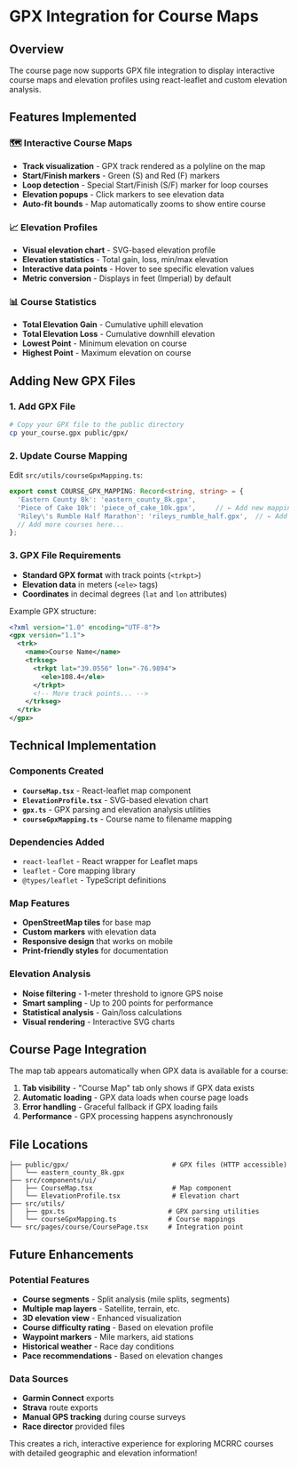 # GPX Integration for Course Maps

## Overview
The course page now supports GPX file integration to display interactive course maps and elevation profiles using react-leaflet and custom elevation analysis.

## Features Implemented

### 🗺️ **Interactive Course Maps**
- **Track visualization** - GPX track rendered as a polyline on the map
- **Start/Finish markers** - Green (S) and Red (F) markers
- **Loop detection** - Special Start/Finish (S/F) marker for loop courses
- **Elevation popups** - Click markers to see elevation data
- **Auto-fit bounds** - Map automatically zooms to show entire course

### 📈 **Elevation Profiles**
- **Visual elevation chart** - SVG-based elevation profile
- **Elevation statistics** - Total gain, loss, min/max elevation
- **Interactive data points** - Hover to see specific elevation values
- **Metric conversion** - Displays in feet (Imperial) by default

### 📊 **Course Statistics**
- **Total Elevation Gain** - Cumulative uphill elevation
- **Total Elevation Loss** - Cumulative downhill elevation  
- **Lowest Point** - Minimum elevation on course
- **Highest Point** - Maximum elevation on course

## Adding New GPX Files

### 1. Add GPX File
```bash
# Copy your GPX file to the public directory
cp your_course.gpx public/gpx/
```

### 2. Update Course Mapping
Edit `src/utils/courseGpxMapping.ts`:
```typescript
export const COURSE_GPX_MAPPING: Record<string, string> = {
  'Eastern County 8k': 'eastern_county_8k.gpx',
  'Piece of Cake 10k': 'piece_of_cake_10k.gpx',     // ← Add new mapping
  'Riley\'s Rumble Half Marathon': 'rileys_rumble_half.gpx',  // ← Add new mapping
  // Add more courses here...
};
```

### 3. GPX File Requirements
- **Standard GPX format** with track points (`<trkpt>`)
- **Elevation data** in meters (`<ele>` tags)
- **Coordinates** in decimal degrees (`lat` and `lon` attributes)

Example GPX structure:
```xml
<?xml version="1.0" encoding="UTF-8"?>
<gpx version="1.1">
  <trk>
    <name>Course Name</name>
    <trkseg>
      <trkpt lat="39.0556" lon="-76.9894">
        <ele>108.4</ele>
      </trkpt>
      <!-- More track points... -->
    </trkseg>
  </trk>
</gpx>
```

## Technical Implementation

### Components Created
- **`CourseMap.tsx`** - React-leaflet map component
- **`ElevationProfile.tsx`** - SVG-based elevation chart
- **`gpx.ts`** - GPX parsing and elevation analysis utilities
- **`courseGpxMapping.ts`** - Course name to filename mapping

### Dependencies Added
- `react-leaflet` - React wrapper for Leaflet maps
- `leaflet` - Core mapping library
- `@types/leaflet` - TypeScript definitions

### Map Features
- **OpenStreetMap tiles** for base map
- **Custom markers** with elevation data
- **Responsive design** that works on mobile
- **Print-friendly styles** for documentation

### Elevation Analysis
- **Noise filtering** - 1-meter threshold to ignore GPS noise
- **Smart sampling** - Up to 200 points for performance
- **Statistical analysis** - Gain/loss calculations
- **Visual rendering** - Interactive SVG charts

## Course Page Integration

The map tab appears automatically when GPX data is available for a course:

1. **Tab visibility** - "Course Map" tab only shows if GPX data exists
2. **Automatic loading** - GPX data loads when course page loads
3. **Error handling** - Graceful fallback if GPX loading fails
4. **Performance** - GPX processing happens asynchronously

## File Locations

```
├── public/gpx/                          # GPX files (HTTP accessible)
│   └── eastern_county_8k.gpx
├── src/components/ui/
│   ├── CourseMap.tsx                    # Map component
│   └── ElevationProfile.tsx             # Elevation chart
├── src/utils/
│   ├── gpx.ts                          # GPX parsing utilities
│   └── courseGpxMapping.ts             # Course mappings
└── src/pages/course/CoursePage.tsx     # Integration point
```

## Future Enhancements

### Potential Features
- **Course segments** - Split analysis (mile splits, segments)
- **Multiple map layers** - Satellite, terrain, etc.
- **3D elevation view** - Enhanced visualization
- **Course difficulty rating** - Based on elevation profile
- **Waypoint markers** - Mile markers, aid stations
- **Historical weather** - Race day conditions
- **Pace recommendations** - Based on elevation changes

### Data Sources
- **Garmin Connect** exports
- **Strava** route exports  
- **Manual GPS tracking** during course surveys
- **Race director** provided files

This creates a rich, interactive experience for exploring MCRRC courses with detailed geographic and elevation information!
